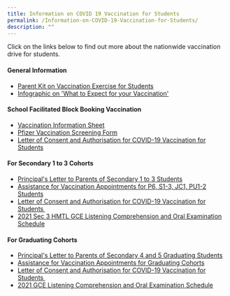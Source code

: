 ```yaml
---
title: Information on COVID 19 Vaccination for Students
permalink: /Information-on-COVID-19-Vaccination-for-Students/
description: ""
---
```

Click on the links below to find out more about the nationwide vaccination drive for students.  
  

#### **General Information**


  

*   [Parent Kit on Vaccination Exercise for Students](/files/Links/Parents/Info%20on%20COVID%2019%20Vacc/General%20Information/Resource%202%20Parent%20Kit%20on%20Student%20Vaccination%20Exercise.pdf)
*   [ Infographic on 'What to Expect for your Vaccination'](/Infographic-on-What-to-Expect-for-your-Vaccination/)

  

#### **School Facilitated Block Booking Vaccination**


  

*   [Vaccination Information Sheet](/files/Links/Parents/Info%20on%20COVID%2019%20Vacc/School%20Facilitated%20Block%20Book/Pfizer%20VIS%20recipients%20dated%205%20Jun.pdf)
*   [Pfizer Vaccination Screening Form](/files/Links/Parents/Info%20on%20COVID%2019%20Vacc/School%20Facilitated%20Block%20Book/Pfizer%20Vaccination%20Screening%20Form%205%20Jun.pdf)
*   [Letter of Consent and Authorisation for COVID-19 Vaccination for Students](/files/Links/Parents/Info%20on%20COVID%2019%20Vacc/School%20Facilitated%20Block%20Book/Letter%20of%20Authorisation%20and%20Consent%205%20Jun.pdf)

#### **For Secondary 1 to 3 Cohorts**


  

*   [Principal's Letter to Parents of Secondary 1 to 3 Students](/files/Links/Parents/Info%20on%20COVID%2019%20Vacc/For%20Sec%201%20to%203%20Cohorts/OSS%20Principals%20Letter%20to%20Sec%201-3%20Parents%20on%20Vaccination%20-%207%20June%2021.pdf)
*   [Assistance for Vaccination Appointments for P6, S1-3, JC1, PU1-2 Students](/files/Links/Parents/Info%20on%20COVID%2019%20Vacc/For%20Sec%201%20to%203%20Cohorts/Assistance%20for%20Vaccination%20Appointments%20for%20S1-%20S3.pdf)
*   [Letter of Consent and Authorisation for COVID-19 Vaccination for Students ](/files/Links/Parents/Info%20on%20COVID%2019%20Vacc/For%20Sec%201%20to%203%20Cohorts/Attachment%202%20-%20Revised%20Letter%20of%20Consent%20and%20Authorisation.pdf) 
*   [2021 Sec 3 HMTL GCE Listening Comprehension and Oral Examination Schedule](/files/Links/Parents/Info%20on%20COVID%2019%20Vacc/For%20Sec%201%20to%203%20Cohorts/2021%20GCE%20LC%20%20Oral%20Exam%20Note%20on%20OSS%20Website%20for%20Sec%203E%20HMTL%20students%20-%20070621.pdf)

#### **For Graduating Cohorts**


  

*   [Principal's Letter to Parents of Secondary 4 and 5 Graduating Students](/files/Links/Parents/Info%20on%20COVID%2019%20Vacc/For%20Graduating%20Cohorts/OSS%20Principals%20Letter%20to%20Grad%20Parents%20on%20Vaccination%20-%202%20June%202021%20FTs.pdf)
*   [Assistance for Vaccination Appointments for Graduating Cohorts](/Assistance-for-Vaccination-Appointments-for-Graduating-Cohorts/)
*   [Letter of Consent and Authorisation for COVID-19 Vaccination for Students ](/files/Links/Parents/Info%20on%20COVID%2019%20Vacc/For%20Graduating%20Cohorts/Attachment%202%20-%20Revised%20Letter%20of%20Consent%20and%20Authorisation.pdf) 
*   [2021 GCE Listening Comprehension and Oral Examination Schedule](/files/Links/Parents/Info%20on%20COVID%2019%20Vacc/For%20Graduating%20Cohorts/2021%20GCE%20Listening%20Comprehension%20and%20Oral%20Examination%20Schedule.pdf)